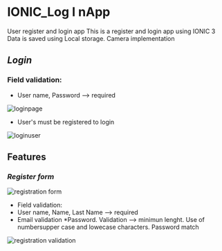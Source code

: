 # IONIC_Log I nApp
User register and login app
This is a register and login app using IONIC 3 Data is saved using Local storage.
Camera implementation


## _Login_ 
### Field validation: 
* User name, Password --> required 

![loginpage](https://user-images.githubusercontent.com/35041156/47259786-7b04b100-d474-11e8-9cac-d7fda753a45c.png)

* User's must be registered to login

![loginuser](https://user-images.githubusercontent.com/35041156/47259787-7b04b100-d474-11e8-8334-329ba8f61098.png)


## Features
### _Register form_ 

![registration form](https://user-images.githubusercontent.com/35041156/47259785-7a6c1a80-d474-11e8-9db6-40e4eefaa448.png)

* Field validation: 
* User name, Name, Last Name --> required 
* Email validation
*Password. Validation --> minimun lenght. Use of numbersupper case and lowecase characters. Password match

![registration validation](https://user-images.githubusercontent.com/35041156/47259788-7b04b100-d474-11e8-9d44-4612ddd3269e.png)


